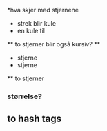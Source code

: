 *hva skjer med stjernene
- strek blir kule
- en kule til

** to stjerner blir også kursiv? **
* stjerne 
* stjerne

** to stjerner

### størrelse?

## to hash tags
